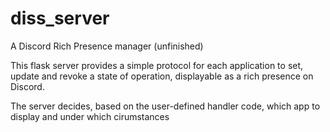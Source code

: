 # diss_server
A Discord Rich Presence manager
(unfinished)

This flask server provides a simple protocol for each application to set, update and revoke a state of operation, displayable as a rich presence on Discord.

The server decides, based on the user-defined handler code, which app to display and under which cirumstances
